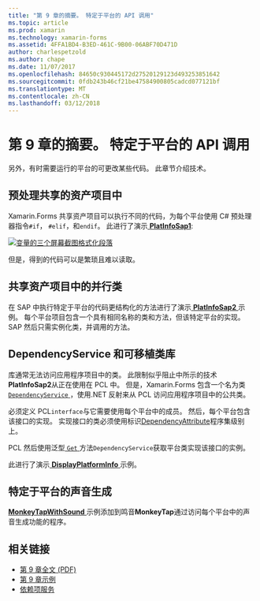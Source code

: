 ```yaml
---
title: "第 9 章的摘要。 特定于平台的 API 调用"
ms.topic: article
ms.prod: xamarin
ms.technology: xamarin-forms
ms.assetid: 4FFA1BD4-B3ED-461C-9B00-06ABF70D471D
author: charlespetzold
ms.author: chape
ms.date: 11/07/2017
ms.openlocfilehash: 84650c930445172d27520129123d493253851642
ms.sourcegitcommit: 0fdb243b46cf21be47584900805cadcd077121bf
ms.translationtype: MT
ms.contentlocale: zh-CN
ms.lasthandoff: 03/12/2018
---
```

# <a name="summary-of-chapter-9-platform-specific-api-calls"></a>第 9 章的摘要。 特定于平台的 API 调用

另外，有时需要运行的平台的可更改某些代码。 此章节介绍技术。

## <a name="preprocessing-in-the-shared-asset-project"></a>预处理共享的资产项目中

Xamarin.Forms 共享资产项目可以执行不同的代码，为每个平台使用 C# 预处理器指令`#if`， `#elif`，和`endif`。 此进行了演示[ **PlatInfoSap1**](https://github.com/xamarin/xamarin-forms-book-samples/tree/master/Chapter09/PlatInfoSap1):

[![变量的三个屏幕截图格式化段落](images/ch09fg01-small.png "设备型号和操作系统")](images/ch09fg01-large.png#lightbox "设备型号和操作系统")

但是，得到的代码可以是繁琐且难以读取。

## <a name="parallel-classes-in-the-shared-asset-project"></a>共享资产项目中的并行类

在 SAP 中执行特定于平台的代码更结构化的方法进行了演示[ **PlatInfoSap2** ](https://github.com/xamarin/xamarin-forms-book-samples/tree/master/Chapter09/PlatInfoSap2)示例。 每个平台项目包含一个具有相同名称的类和方法，但该特定平台的实现。 SAP 然后只需实例化类，并调用的方法。

## <a name="dependencyservice-and-the-portable-class-library"></a>DependencyService 和可移植类库

库通常无法访问应用程序项目中的类。 此限制似乎阻止中所示的技术**PlatInfoSap2**从正在使用在 PCL 中。 但是，Xamarin.Forms 包含一个名为类[ `DependencyService` ](https://developer.xamarin.com/api/type/Xamarin.Forms.DependencyService/) ，使用.NET 反射来从 PCL 访问应用程序项目中的公共类。

必须定义 PCL`interface`与它需要使用每个平台中的成员。 然后，每个平台包含该接口的实现。 实现接口的类必须使用标识[DependencyAttribute](https://developer.xamarin.com/api/type/Xamarin.Forms.DependencyAttribute/)程序集级别上。

PCL 然后使用泛型[ `Get` ](https://developer.xamarin.com/api/member/Xamarin.Forms.DependencyService.Get{T}/p/Xamarin.Forms.DependencyFetchTarget/)方法`DependencyService`获取平台类实现该接口的实例。

此进行了演示[ **DisplayPlatformInfo** ](https://github.com/xamarin/xamarin-forms-book-samples/tree/master/Chapter09/DisplayPlatformInfo)示例。

## <a name="platform-specific-sound-generation"></a>特定于平台的声音生成

[ **MonkeyTapWithSound** ](https://github.com/xamarin/xamarin-forms-book-samples/tree/master/Chapter09/MonkeyTapWithSound)示例添加到鸣音**MonkeyTap**通过访问每个平台中的声音生成功能的程序。



## <a name="related-links"></a>相关链接

- [第 9 章全文 (PDF)](https://download.xamarin.com/developer/xamarin-forms-book/XamarinFormsBook-Ch09-Apr2016.pdf)
- [第 9 章示例](https://github.com/xamarin/xamarin-forms-book-samples/tree/master/Chapter09)
- [依赖项服务](~/xamarin-forms/app-fundamentals/dependency-service/index.md)
